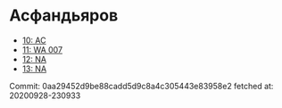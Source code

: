 # Асфандьяров
- [10: AC](10.md)
- [11: WA 007](11.md)
- [12: NA](12.md)
- [13: NA](13.md)

Commit: 0aa29452d9be88cadd5d9c8a4c305443e83958e2
 fetched at: 20200928-230933
